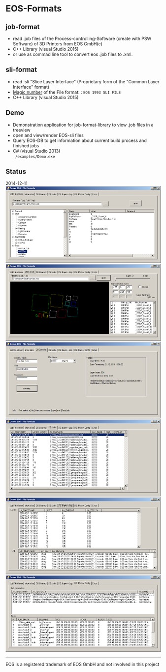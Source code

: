 EOS-Formats
===========

job-format
----------
* read .job files of the Process-controlling-Software (create with PSW Software) of 3D Printers from EOS GmbH(c) 
* C++ Library (visual Studio 2015)
* or use as commad line tool to convert eos .job files to .xml.<br />


sli-format
----------
* read .sli "Slice Layer Interface" (Proprietary form of the "Common Layer Interface" format)
* [Magic number](https://en.wikipedia.org/wiki/File_format#Magic_number) of the File format: : `EOS 1993 SLI FILE` 
* C++ Library (visual Studio 2015)

Demo
----
* Demonstration application for job-format-library to view .job files in a treeview
* open and view/render EOS-sli files
* Query EOS-DB to get information about current build process and finished jobs
* C# (visual Studio 2013)<br />
<code> /examples/Demo.exe</code>



Status
------
2014-12-11
![example1](images/jobfile_viewer.png)
![example2](images/slifile_viewer.png)
![example2](images/db_connect.png)
![example2](images/db_jobs.png)
![example2](images/db_log.png)
![example2](images/db_parts_config.png)

---
EOS is a registered trademark of EOS GmbH and not involved in this project
